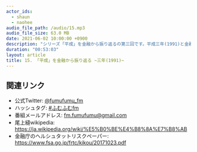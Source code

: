 ```yaml
---
actor_ids:
  - shaun
  - naohee
audio_file_path: /audio/15.mp3
audio_file_size: 63.0 MB
date: 2021-06-02 10:00:00 +0900
description: "シリーズ「平成」を金融から振り返るの第三回です。平成三年(1991)と金融の動きについて話しています。"
duration: "00:53:03"
layout: article
title: 15. 「平成」を金融から振り返る ~三年(1991)~
---
```


## 関連リンク

- 公式Twitter: [@fumufumu_fm](https://twitter.com/fumufumu_fm)
- ハッシュタグ: [#ふむふむfm](https://twitter.com/hashtag/ふむふむfm?src=hash)
- 番組メールアドレス: fm.fumufumu@gmail.com
- 尾上縫wikipedia: https://ja.wikipedia.org/wiki/%E5%B0%BE%E4%B8%8A%E7%B8%AB
- 金融庁のヘルシュタットリスクペーパー: https://www.fsa.go.jp/frtc/kikou/20171023.pdf
